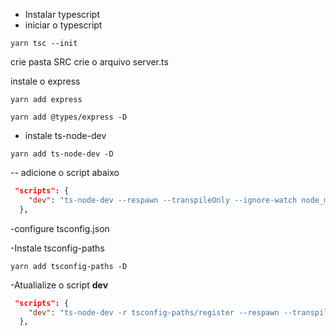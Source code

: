 - Instalar typescript
- iniciar o typescript

```shell
yarn tsc --init
```

crie pasta SRC
crie o arquivo server.ts

instale o express

```shell
yarn add express
```

```shell
yarn add @types/express -D
```

- instale ts-node-dev

```shell
yarn add ts-node-dev -D
```

-- adicione o script abaixo

```json
 "scripts": {
    "dev": "ts-node-dev --respawn --transpileOnly --ignore-watch node_modules --no-notify src/server.ts"
  },
```

-configure tsconfig.json

-Instale tsconfig-paths

```shell
yarn add tsconfig-paths -D
```

-Atualialize o script **dev**

```json
 "scripts": {
    "dev": "ts-node-dev -r tsconfig-paths/register --respawn --transpileOnly --ignore-watch node_modules --no-notify src/server.ts"
  },
```
